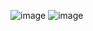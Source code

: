 
![image](https://github.com/user-attachments/assets/ea86d20e-c687-4a37-a865-97dd9794d439)
![image](https://github.com/user-attachments/assets/797a31ea-2021-4f66-bfd0-f3e3793ceac0)

